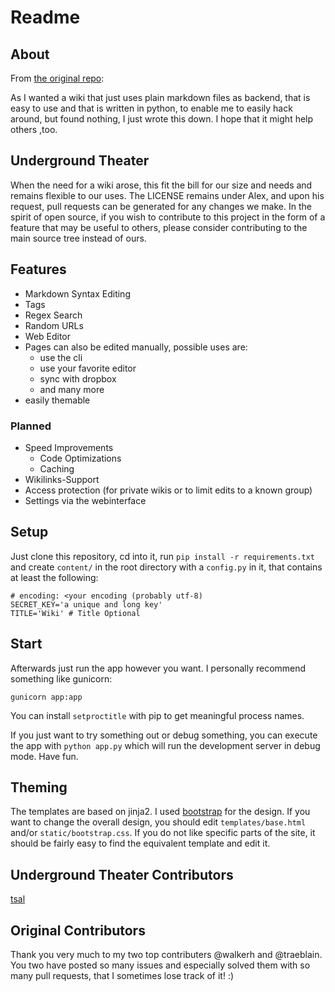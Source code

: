 # Readme

## About
From [the original repo](https://github.com/alexex/wiki):

As I wanted a wiki that just uses plain markdown files as backend, that is easy
to use and that is written in python, to enable me to easily hack around,
but found nothing, I just wrote this down. I hope that it might help others ,too.

## Underground Theater

When the need for a wiki arose, this fit the bill for our size and needs and
remains flexible to our uses.  The LICENSE remains under Alex, and upon his
request, pull requests can be generated for any changes we make.  In the spirit
of open source, if you wish to contribute to this project in the form of a feature
that may be useful to others, please consider contributing to the main source tree
instead of ours.  

## Features

* Markdown Syntax Editing
* Tags
* Regex Search
* Random URLs
* Web Editor
* Pages can also be edited manually, possible uses are:
	* use the cli
	* use your favorite editor
	* sync with dropbox
	* and many more
* easily themable

### Planned

* Speed Improvements
	* Code Optimizations
	* Caching
* Wikilinks-Support
* Access protection (for private wikis or to limit edits to a known group)
* Settings via the webinterface


## Setup
Just clone this repository, cd into it, run `pip install -r requirements.txt`
and create `content/` in the root directory with a `config.py` in it,
that contains at least the following:

	# encoding: <your encoding (probably utf-8)
	SECRET_KEY='a unique and long key'
	TITLE='Wiki' # Title Optional

## Start
Afterwards just run the app however you want. I personally recommend something
like gunicorn:
	
	gunicorn app:app

You can install `setproctitle` with pip to get meaningful process names.

If you just want to try something out or debug something, you can execute
the app with `python app.py` which will run the development server in debug
mode. Have fun.

## Theming
The templates are based on jinja2. I used
[bootstrap](http://twitter.github.com/bootstrap/) for the design.
If you want to change the overall design, you should edit `templates/base.html`
and/or `static/bootstrap.css`. If you do not like specific parts of the site,
it should be fairly easy to find the equivalent template and edit it.

## Underground Theater Contributors

[tsal](/tsal)

## Original Contributors

Thank you very much to my two top contributers @walkerh and @traeblain. You two have posted so many issues and especially solved them with so many pull requests, that I sometimes lose track of it! :)
